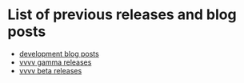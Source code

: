# List of previous releases and blog posts

- [development blog posts](https://vvvv.org/categories/development-news/)
- [vvvv gamma releases](https://vvvv.org/categories/vvvv-gamma-releases/)
- [vvvv beta releases](https://vvvv.org/categories/vvvv-beta-releases/)
